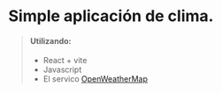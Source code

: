 # Simple aplicación de clima.

>#### Utilizando:
>
> - React + vite
> - Javascript
> - El servico [OpenWeatherMap](https://openweathermap.org/)
